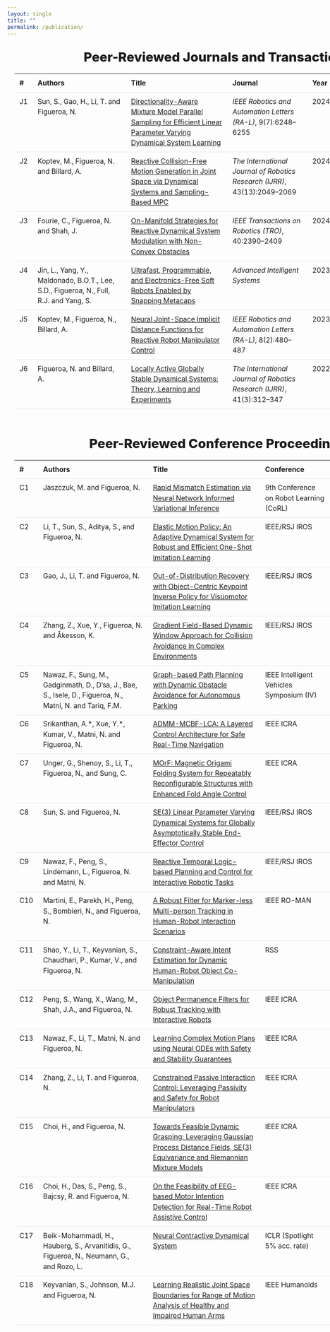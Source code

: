 ```yaml
---
layout: single
title: ""
permalink: /publication/
---
```


<!-- ===== Wide, centered content band ===== -->
<section class="pub-wrap">

  <h2 class="pub-heading">Peer-Reviewed Journals and Transactions</h2>

  <div class="pub-table-wrapper">
    <table class="pub-table">
      <colgroup>
        <col style="width:7%">
        <col style="width:23%">
        <col style="width:40%">
        <col style="width:22%">
        <col style="width:6%">
        <col style="width:7%">
      </colgroup>
      <thead>
        <tr>
          <th>#</th><th>Authors</th><th>Title</th><th>Journal</th><th>Year</th><th>Notes</th>
        </tr>
      </thead>
      <tbody>
        <tr>
          <td>J1</td>
          <td>Sun, S., Gao, H., Li, T. and Figueroa, N.</td>
          <td><a href="https://ieeexplore.ieee.org/document/10530930" target="_blank" rel="noopener">Directionality-Aware Mixture Model Parallel Sampling for Efficient Linear Parameter Varying Dynamical System Learning</a></td>
          <td><em>IEEE Robotics and Automation Letters (RA-L)</em>, 9(7):6248–6255</td>
          <td>2024</td>
          <td></td>
        </tr>
        <tr>
          <td>J2</td>
          <td>Koptev, M., Figueroa, N. and Billard, A.</td>
          <td><a href="https://journals.sagepub.com/doi/10.1177/02783649241246557" target="_blank" rel="noopener">Reactive Collision-Free Motion Generation in Joint Space via Dynamical Systems and Sampling-Based MPC</a></td>
          <td><em>The International Journal of Robotics Research (IJRR)</em>, 43(13):2049–2069</td>
          <td>2024</td>
          <td></td>
        </tr>
        <tr>
          <td>J3</td>
          <td>Fourie, C., Figueroa, N. and Shah, J.</td>
          <td><a href="https://ieeexplore.ieee.org/document/10473149" target="_blank" rel="noopener">On-Manifold Strategies for Reactive Dynamical System Modulation with Non-Convex Obstacles</a></td>
          <td><em>IEEE Transactions on Robotics (TRO)</em>, 40:2390–2409</td>
          <td>2024</td>
          <td>Honorable Mention for IEEE TRO King-Sun Fu Memorial Best Paper Award</td>
        </tr>
        <tr>
          <td>J4</td>
          <td>Jin, L., Yang, Y., Maldonado, B.O.T., Lee, S.D., Figueroa, N., Full, R.J. and Yang, S.</td>
          <td><a href="https://doi.org/10.1002/aisy.202300039" target="_blank" rel="noopener">Ultrafast, Programmable, and Electronics-Free Soft Robots Enabled by Snapping Metacaps</a></td>
          <td><em>Advanced Intelligent Systems</em></td>
          <td>2023</td>
          <td></td>
        </tr>
        <tr>
          <td>J5</td>
          <td>Koptev, M., Figueroa, N., Billard, A.</td>
          <td><a href="https://ieeexplore.ieee.org/document/9976191" target="_blank" rel="noopener">Neural Joint-Space Implicit Distance Functions for Reactive Robot Manipulator Control</a></td>
          <td><em>IEEE Robotics and Automation Letters (RA-L)</em>, 8(2):480–487</td>
          <td>2023</td>
          <td></td>
        </tr>
        <tr>
          <td>J6</td>
          <td>Figueroa, N. and Billard, A.</td>
          <td><a href="https://journals.sagepub.com/doi/10.1177/02783649211030952" target="_blank" rel="noopener">Locally Active Globally Stable Dynamical Systems: Theory, Learning and Experiments</a></td>
          <td><em>The International Journal of Robotics Research (IJRR)</em>, 41(3):312–347</td>
          <td>2022</td>
          <td></td>
        </tr>
      </tbody>
    </table>
  </div>

  <h2 class="pub-heading">Peer-Reviewed Conference Proceedings</h2>

  <div class="pub-table-wrapper">
    <table class="pub-table">
      <colgroup>
        <col style="width:7%">
        <col style="width:23%">
        <col style="width:40%">
        <col style="width:22%">
        <col style="width:6%">
        <col style="width:7%">
      </colgroup>
      <thead>
        <tr>
          <th>#</th><th>Authors</th><th>Title</th><th>Conference</th><th>Year</th><th>Notes</th>
        </tr>
      </thead>
      <tbody>
        <tr>
          <td>C1</td><td>Jaszczuk, M. and Figueroa, N.</td>
          <td><a href="https://openreview.net/forum?id=2CIKnIwSta#discussion" target="_blank" rel="noopener">Rapid Mismatch Estimation via Neural Network Informed Variational Inference</a></td>
          <td>9th Conference on Robot Learning (CoRL)</td><td>2025</td><td>To appear</td>
        </tr>
        <tr>
          <td>C2</td><td>Li, T., Sun, S., Aditya, S., and Figueroa, N.</td>
          <td><a href="https://arxiv.org/abs/2503.08029" target="_blank" rel="noopener">Elastic Motion Policy: An Adaptive Dynamical System for Robust and Efficient One-Shot Imitation Learning</a></td>
          <td>IEEE/RSJ IROS</td><td>2025</td><td>To appear</td>
        </tr>
        <tr>
          <td>C3</td><td>Gao, J., Li, T. and Figueroa, N.</td>
          <td><a href="https://arxiv.org/abs/2411.03294" target="_blank" rel="noopener">Out-of-Distribution Recovery with Object-Centric Keypoint Inverse Policy for Visuomotor Imitation Learning</a></td>
          <td>IEEE/RSJ IROS</td><td>2025</td><td>To appear</td>
        </tr>
        <tr>
          <td>C4</td><td>Zhang, Z., Xue, Y., Figueroa, N. and Åkesson, K.</td>
          <td><a href="https://arxiv.org/abs/2504.03260" target="_blank" rel="noopener">Gradient Field-Based Dynamic Window Approach for Collision Avoidance in Complex Environments</a></td>
          <td>IEEE/RSJ IROS</td><td>2025</td><td>To appear</td>
        </tr>
        <tr>
          <td>C5</td><td>Nawaz, F., Sung, M., Gadginmath, D., D’sa, J., Bae, S., Isele, D., Figueroa, N., Matni, N. and Tariq, F.M.</td>
          <td><a href="https://arxiv.org/abs/2504.12616" target="_blank" rel="noopener">Graph-based Path Planning with Dynamic Obstacle Avoidance for Autonomous Parking</a></td>
          <td>IEEE Intelligent Vehicles Symposium (IV)</td><td>2025</td><td>Romania</td>
        </tr>
        <tr>
          <td>C6</td><td>Srikanthan, A.*, Xue, Y.*, Kumar, V., Matni, N. and Figueroa, N.</td>
          <td><a href="https://arxiv.org/abs/2503.02208" target="_blank" rel="noopener">ADMM-MCBF-LCA: A Layered Control Architecture for Safe Real-Time Navigation</a></td>
          <td>IEEE ICRA</td><td>2025</td><td>Atlanta, USA — Equal contribution</td>
        </tr>
        <tr>
          <td>C7</td><td>Unger, G., Shenoy, S., Li, T., Figueroa, N., and Sung, C.</td>
          <td><a href="https://repository.upenn.edu/entities/publication/0c5b8627-d270-455a-9a74-0bd136f28eaa" target="_blank" rel="noopener">MOrF: Magnetic Origami Folding System for Repeatably Reconfigurable Structures with Enhanced Fold Angle Control</a></td>
          <td>IEEE ICRA</td><td>2025</td><td>Atlanta, USA</td>
        </tr>
        <tr>
          <td>C8</td><td>Sun, S. and Figueroa, N.</td>
          <td><a href="https://arxiv.org/abs/2403.16366" target="_blank" rel="noopener">SE(3) Linear Parameter Varying Dynamical Systems for Globally Asymptotically Stable End-Effector Control</a></td>
          <td>IEEE/RSJ IROS</td><td>2024</td><td>Abu Dhabi, UAE</td>
        </tr>
        <tr>
          <td>C9</td><td>Nawaz, F., Peng, S., Lindemann, L., Figueroa, N. and Matni, N.</td>
          <td><a href="https://arxiv.org/abs/2404.19594" target="_blank" rel="noopener">Reactive Temporal Logic-based Planning and Control for Interactive Robotic Tasks</a></td>
          <td>IEEE/RSJ IROS</td><td>2024</td><td>Abu Dhabi, UAE</td>
        </tr>
        <tr>
          <td>C10</td><td>Martini, E., Parekh, H., Peng, S., Bombieri, N., and Figueroa, N.</td>
          <td><a href="https://arxiv.org/abs/2406.01832" target="_blank" rel="noopener">A Robust Filter for Marker-less Multi-person Tracking in Human-Robot Interaction Scenarios</a></td>
          <td>IEEE RO-MAN</td><td>2024</td><td>USA</td>
        </tr>
        <tr>
          <td>C11</td><td>Shao, Y., Li, T., Keyvanian, S., Chaudhari, P., Kumar, V., and Figueroa, N.</td>
          <td><a href="https://bibbase.org/network/publication/shao-li-keyvanian-chadhuari-kumar-figueroa-constraintawareintentestimationfordynamichumanrobotobjectcomanipulation-2024" target="_blank" rel="noopener">Constraint-Aware Intent Estimation for Dynamic Human-Robot Object Co-Manipulation</a></td>
          <td>RSS</td><td>2024</td><td>Netherlands</td>
        </tr>
        <tr>
          <td>C12</td><td>Peng, S., Wang, X., Wang, M., Shah, J.A., and Figueroa, N.</td>
          <td><a href="https://arxiv.org/abs/2403.08231" target="_blank" rel="noopener">Object Permanence Filters for Robust Tracking with Interactive Robots</a></td>
          <td>IEEE ICRA</td><td>2024</td><td>Yokohama, Japan</td>
        </tr>
        <tr>
          <td>C13</td><td>Nawaz, F., Li, T., Matni, N. and Figueroa, N.</td>
          <td><a href="https://arxiv.org/abs/2308.00186" target="_blank" rel="noopener">Learning Complex Motion Plans using Neural ODEs with Safety and Stability Guarantees</a></td>
          <td>IEEE ICRA</td><td>2024</td><td>Yokohama, Japan</td>
        </tr>
        <tr>
          <td>C14</td><td>Zhang, Z., Li, T. and Figueroa, N.</td>
          <td><a href="https://arxiv.org/abs/2403.09853" target="_blank" rel="noopener">Constrained Passive Interaction Control: Leveraging Passivity and Safety for Robot Manipulators</a></td>
          <td>IEEE ICRA</td><td>2024</td><td>Yokohama, Japan</td>
        </tr>
        <tr>
          <td>C15</td><td>Choi, H., and Figueroa, N.</td>
          <td><a href="https://arxiv.org/abs/2311.02576" target="_blank" rel="noopener">Towards Feasible Dynamic Grasping: Leveraging Gaussian Process Distance Fields, SE(3) Equivariance and Riemannian Mixture Models</a></td>
          <td>IEEE ICRA</td><td>2024</td><td>Japan</td>
        </tr>
        <tr>
          <td>C16</td><td>Choi, H., Das, S., Peng, S., Bajcsy, R. and Figueroa, N.</td>
          <td><a href="https://arxiv.org/abs/2403.08149" target="_blank" rel="noopener">On the Feasibility of EEG-based Motor Intention Detection for Real-Time Robot Assistive Control</a></td>
          <td>IEEE ICRA</td><td>2024</td><td>Yokohama, Japan</td>
        </tr>
        <tr>
          <td>C17</td><td>Beik-Mohammadi, H., Hauberg, S., Arvanitidis, G., Figueroa, N., Neumann, G., and Rozo, L.</td>
          <td><a href="https://openreview.net/forum?id=iAYIRHOYy8" target="_blank" rel="noopener">Neural Contractive Dynamical System</a></td>
          <td>ICLR (Spotlight 5% acc. rate)</td><td>2024</td><td>Vienna, Austria</td>
        </tr>
        <tr>
          <td>C18</td><td>Keyvanian, S., Johnson, M.J. and Figueroa, N.</td>
          <td><a href="https://sites.google.com/seas.upenn.edu/learning-rom/home" target="_blank" rel="noopener">Learning Realistic Joint Space Boundaries for Range of Motion Analysis of Healthy and Impaired Human Arms</a></td>
          <td>IEEE Humanoids</td><td>2023</td><td>Austin, USA</td>
        </tr>
      </tbody>
    </table>
  </div>

</section>

<style>
/* Keep the content nicely centered and wide */
.pub-wrap{
  width: min(96vw, 1400px);
  margin: 0 auto 2rem;
  padding: 0 1rem;
}

/* ✅ Optional desktop-only “shift left” for visual alignment */
@media (min-width: 1500px){
  .pub-wrap{
    margin-left: -400px;    /* your manual nudge */
    margin-right: auto;
  }
}
/* On anything smaller, auto-center again */
@media (max-width: 1499.98px){
  .pub-wrap{
    margin-left: auto;
    margin-right: auto;
  }
}

/* Section headings */
.pub-heading{
  margin: 1.75rem 0 0.75rem;
  text-align: center;
  font-size: clamp(1.3rem, 1.7vw + .8rem, 1.9rem);
  font-weight: 800;
}

/* Let tables scroll horizontally on very narrow screens */
.pub-table-wrapper{
  overflow-x: auto;
  -webkit-overflow-scrolling: touch;
}

/* Table look & spacing */
.pub-table{
  width: 100%;
  border-collapse: collapse;
  margin: 0.5rem 0 2rem;
  font-size: 1rem;
  line-height: 1.5;
  table-layout: fixed; /* works with colgroup widths */
}
.pub-table thead th{ font-weight: 700; }
.pub-table td, .pub-table th{
  border-bottom: 1px solid #e5e7eb;
  padding: 0.65rem 0.9rem;
  text-align: left;
  vertical-align: top;
}

/* Better wrapping for long Title/Journal cells */
.pub-table td:nth-child(3),
.pub-table td:nth-child(4){
  word-break: normal;
  overflow-wrap: anywhere;
}

/* 🔁 Mobile tweaks: relax rigid widths and let the table breathe */
@media (max-width: 980px){
  .pub-table{ table-layout: auto; }              /* allow natural widths */
  .pub-table col{ width: auto !important; }      /* override colgroup % */
  .pub-table td, .pub-table th{
    padding: 0.55rem 0.7rem;
    font-size: 0.97rem;
  }
}

/* 🔕 Hide the Minimal Mistakes pager on this page */
.pagination{ display:none !important; }
</style>

